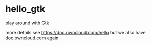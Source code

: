# hello_gtk
play around with Gtk


more details see https://doc.owncloud.com/hello
but we also have doc.owncloud.com again.




